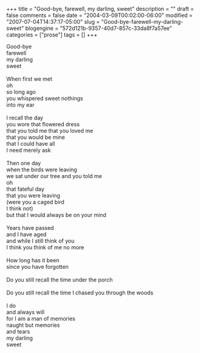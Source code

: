 +++
title = "Good-bye, farewell, my darling, sweet"
description = ""
draft = false
comments = false
date = "2004-03-09T00:02:00-06:00"
modified = "2007-07-04T14:37:17-05:00"
slug = "Good-bye-farewell-my-darling-sweet"
blogengine = "572d121b-9357-40d7-857c-33da8f7a57ee"
categories = ["prose"]
tags = []
+++

<p>
Good-bye<br />
farewell<br />
my darling<br />
sweet<br />
<br />
When first we met<br />
oh<br />
so long ago<br />
you whispered sweet nothings<br />
into my ear<br />
<br />
I recall the day<br />
you wore that flowered dress<br />
that you told me that you loved me<br />
that you would be mine<br />
that I could have all<br />
I need merely ask<br />
<br />
Then one day<br />
when the birds were leaving<br />
we sat under our tree and you told me<br />
oh<br />
that fateful day<br />
that you were leaving<br />
(were you a caged bird<br />
I think not)<br />
but that I would always be on your mind<br />
<br />
Years have passed<br />
and I have aged<br />
and while I still think of you<br />
I think you think of me no more<br />
<br />
How long has it been<br />
since you have forgotten<br />
<br />
Do you still recall the time under the porch<br />
<br />
Do you still recall the time I chased you through the woods<br />
<br />
I do<br />
and always will<br />
for I am a man of memories<br />
naught but memories<br />
and tears<br />
my darling<br />
sweet
</p>

